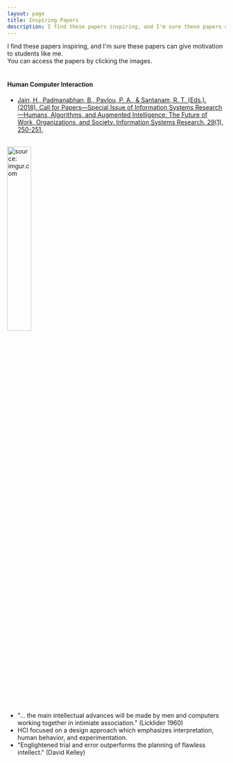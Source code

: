 ```yaml
---
layout: page
title: Inspiring Papers
description: I find these papers inspiring, and I'm sure these papers can give motivation to students like me.
---
```

I find these papers inspiring, and I'm sure these papers can give motivation to students like me.<br>
You can access the papers by clicking the images.<br>
<br>

#### Human Computer Interaction
- [Jain, H., Padmanabhan, B., Pavlou, P. A., & Santanam, R. T. (Eds.). (2018). Call for Papers—Special Issue of Information Systems Research—Humans, Algorithms, and Augmented Intelligence: The Future of Work, Organizations, and Society. Information Systems Research, 29(1), 250-251.](https://pubsonline.informs.org/doi/pdf/10.1287/isre.2018.0784)
<br>
<a href="https://pubsonline.informs.org/doi/pdf/10.1287/isre.2018.0784"><img src="https://i.imgur.com/DvRr2wu.jpg" width="33%" height="33%" title="source: imgur.com" /></a>

  - "... the main intellectual advances will be made by men and computers working together in intimiate association." (Licklider 1960)
  - HCI focused on a design approach which emphasizes interpretation, human behavior, and experimentation.
  - "Englightened trial and error outperforms the planning of flawless intellect." (David Kelley)
